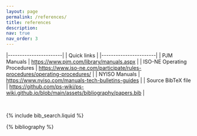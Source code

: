 ```yaml
---
layout: page
permalink: /references/
title: references
description:
nav: true
nav_order: 3
---
```


<!-- _pages/publications.md -->

<!-- Bibsearch Feature -->

|-----------------------|
| Quick links |
|-----------------------|
| PJM Manuals | <https://www.pjm.com/library/manuals.aspx> |
| ISO-NE Operating Procedures | <https://www.iso-ne.com/participate/rules-procedures/operating-procedures/> |
| NYISO Manuals | <https://www.nyiso.com/manuals-tech-bulletins-guides> |
| Source BibTeX file | <https://github.com/ps-wiki/ps-wiki.github.io/blob/main/assets/bibliography/papers.bib> |

<br>

{% include bib_search.liquid %}

<div class="publications">

{% bibliography %}

</div>
